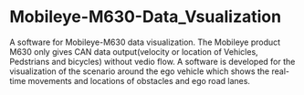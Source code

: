 # Mobileye-M630-Data_Vsualization
A software for Mobileye-M630 data visualization. The Mobileye product M630 only gives CAN data output(velocity or location of Vehicles, Pedstrians and bicycles) without vedio flow. A software is developed for the visualization of the scenario around the ego vehicle which shows the real-time movements and locations of obstacles and ego road lanes.
